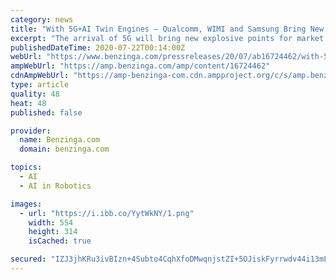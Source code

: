 ```yaml
---
category: news
title: "With 5G+AI Twin Engines – Qualcomm, WIMI and Samsung Bring New Opportunities to the Industry"
excerpt: "The arrival of 5G will bring new explosive points for market development. AI will usher in a new wave of growth in the 5G era. 4G technology has"
publishedDateTime: 2020-07-22T00:14:00Z
webUrl: "https://www.benzinga.com/pressreleases/20/07/ab16724462/with-5g-ai-twin-engines-qualcomm-wimi-and-samsung-bring-new-opportunities-to-the-industry"
ampWebUrl: "https://amp.benzinga.com/amp/content/16724462"
cdnAmpWebUrl: "https://amp-benzinga-com.cdn.ampproject.org/c/s/amp.benzinga.com/amp/content/16724462"
type: article
quality: 48
heat: 48
published: false

provider:
  name: Benzinga.com
  domain: benzinga.com

topics:
  - AI
  - AI in Robotics

images:
  - url: "https://i.ibb.co/YytWkNY/1.png"
    width: 554
    height: 314
    isCached: true

secured: "IZJ3jhKRu3ivBIzn+4Subto4CqhXfoDMwqnjstZI+5OJiskFyrrwdv44i13mLcIL7HJHSlZx6jJyf4razQ2dfXU8UJVp/LK4Yvzd8iYlHtG4KYzaFkpgPo7FvAHC2FVkzCqMML2XpixJoFIs1sBDCDU9jSr88jxh4jzoFMCIcvpl6uatzrWQnO0wcvCUhf5msrLV22vCZGZOiBrSgTk40T9vcSyOmq4Was8LMvhfdf71Kcx6+IZUdI4UmzATmdWemeHWXM+G+bL69UBNvDYvKjEDgxEO5xTpbn3k+rBrIDWaGKNseVF2prvazWio97xb78sGmaMAoSQUQJbZRgLI0A==;nSOqqNuRwRZkiTVe7xblXg=="
---
```


